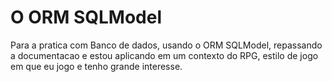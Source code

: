 # O ORM SQLModel

Para a pratica com Banco de dados, usando o ORM SQLModel, repassando a documentacao e estou aplicando
em um contexto do RPG, estilo de jogo em que eu jogo e tenho grande interesse. 
